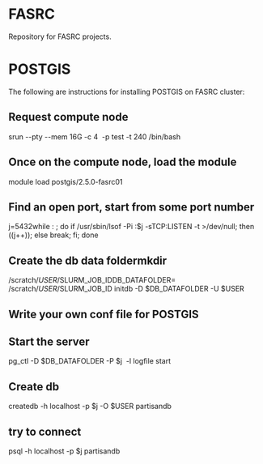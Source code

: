 # FASRC
Repository for FASRC projects.

# POSTGIS 

The following are instructions for installing POSTGIS on FASRC cluster:

## Request compute node

srun --pty --mem 16G -c 4  -p test -t 240 /bin/bash

## Once on the compute node, load the module

module load postgis/2.5.0-fasrc01

## Find an open port, start from some port number

j=5432while : ; do if /usr/sbin/lsof -Pi :$j -sTCP:LISTEN -t >/dev/null; then ((j++)); else break; fi; done

## Create the db data foldermkdir  

/scratch/$USER/$SLURM_JOB_IDDB_DATAFOLDER= /scratch/$USER/$SLURM_JOB_ID
initdb -D $DB_DATAFOLDER -U $USER

## Write your own conf file for POSTGIS

## Start the server

pg_ctl -D $DB_DATAFOLDER -P $j  -l logfile start

## Create db

createdb -h localhost -p $j -O $USER partisandb

## try to connect 

psql -h localhost -p $j partisandb
